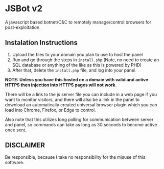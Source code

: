 # JSBot v2
A javascript based botnet/C&amp;C to remotely manage/control browsers for post-exploitation.


Instalation Instructions
------------------------
1. Upload the files to your domain you plan to use to host the panel
2. Run and go through the steps in ``install.php`` (Note, no need to create an SQL database or anything of the like as this is powered by PHD)
3. After that, delete the ``install.php`` file, and log into your panel.

<b>NOTE: Unless you have this hosted on a domain with valid and active HTTPS then injection into HTTPS pages will not work.</b>

There will be a link to the js server file you can include in a web page if you want to monitor visitors, and there will also be a link in the panel to download an automatically created universal browser plugin which you can load into Chrome, Firefox, or Edge to control.

Also note that this utilizes long polling for communication between server and panel, so commands can take as long as 30 seconds to become active once sent.

DISCLAIMER
----------
Be responsible, because I take no responsibility for the misuse of this software.
